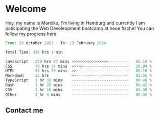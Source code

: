 # Welcome

Hey, my name is Mareike, I'm living in Hamburg and currently I am paticipating the Web Develeopment bootcamp at neue fische!
You can follow my progress here.

<!--START_SECTION:waka-->

```rust
From: 23 October 2023 - To: 13 February 2024

Total Time: 336 hrs 1 min

JavaScript   219 hrs 27 mins >>>>>>>>>>>>>>>>---------   65.10 %
CSS          70 hrs 34 mins  >>>>>--------------------   20.94 %
HTML         27 hrs 30 mins  >>-----------------------   08.16 %
Markdown     12 hrs          >------------------------   03.56 %
TypeScript   1 hr 32 mins    -------------------------   00.46 %
Bash         1 hr 25 mins    -------------------------   00.42 %
CSV          1 hr 16 mins    -------------------------   00.38 %
Other        1 hr 4 mins     -------------------------   00.32 %
```

<!--END_SECTION:waka-->

## Contact me




